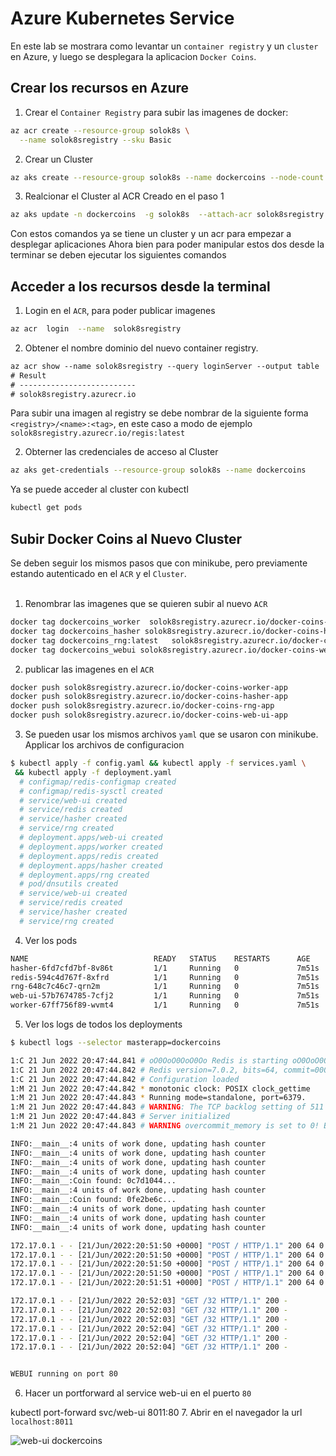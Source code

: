 # Azure Kubernetes Service
En este lab se mostrara como levantar un `container registry` y un `cluster` en Azure, y luego se desplegara la aplicacion `Docker Coins`.

<!-- ![diagrama arquitectura](../img/docker-coins.png) -->

## Crear los recursos en Azure

1. Crear el `Container Registry` para subir las imagenes de docker:

```sh
az acr create --resource-group solok8s \
  --name solok8sregistry --sku Basic
```
2. Crear un Cluster
```sh
az aks create --resource-group solok8s --name dockercoins --node-count 1 --generate-ssh-keys
```
3. Realcionar el Cluster al ACR Creado en el paso 1
```sh
az aks update -n dockercoins  -g solok8s  --attach-acr solok8sregistry
```

Con estos comandos ya se tiene un cluster y un acr para empezar a desplegar aplicaciones
Ahora bien para poder manipular estos dos desde la terminar se deben ejecutar los siguientes comandos 

## Acceder a los recursos desde la terminal

1. Login en el `ACR`, para poder publicar imagenes
```sh
az acr  login  --name  solok8sregistry
```
2. Obtener el nombre   dominio del nuevo container registry.
```diff
az acr show --name solok8sregistry --query loginServer --output table
# Result
# --------------------------
# solok8sregistry.azurecr.io
```
Para subir una imagen al registry se debe nombrar de la siguiente forma `<registry>/<name>:<tag>`, en este caso a modo de ejemplo `solok8sregistry.azurecr.io/regis:latest`

2. Obterner las credenciales de acceso al Cluster
```sh
az aks get-credentials --resource-group solok8s --name dockercoins
```
Ya se puede acceder al cluster con kubectl
```sh
kubectl get pods
```

## Subir Docker Coins al Nuevo Cluster

Se deben seguir los mismos pasos que con minikube, pero previamente estando autenticado en el `ACR` y el `Cluster`.<br/><br/>
1. Renombrar las imagenes que se quieren subir al nuevo `ACR`

```sh
docker tag dockercoins_worker  solok8sregistry.azurecr.io/docker-coins-worker-app
docker tag dockercoins_hasher solok8sregistry.azurecr.io/docker-coins-hasher-app
docker tag dockercoins_rng:latest   solok8sregistry.azurecr.io/docker-coins-rng-app
docker tag dockercoins_webui solok8sregistry.azurecr.io/docker-coins-web-ui-app

```
2. publicar las imagenes en el `ACR`

```sh
docker push solok8sregistry.azurecr.io/docker-coins-worker-app
docker push solok8sregistry.azurecr.io/docker-coins-hasher-app
docker push solok8sregistry.azurecr.io/docker-coins-rng-app
docker push solok8sregistry.azurecr.io/docker-coins-web-ui-app
```
3. Se pueden usar los mismos archivos `yaml` que se usaron con minikube. Applicar los archivos de configuracion
```sh
$ kubectl apply -f config.yaml && kubectl apply -f services.yaml \
 && kubectl apply -f deployment.yaml
  # configmap/redis-configmap created
  # configmap/redis-sysctl created
  # service/web-ui created
  # service/redis created
  # service/hasher created
  # service/rng created
  # deployment.apps/web-ui created
  # deployment.apps/worker created
  # deployment.apps/redis created
  # deployment.apps/hasher created
  # deployment.apps/rng created
  # pod/dnsutils created
  # service/web-ui created
  # service/redis created
  # service/hasher created
  # service/rng created
```
4. Ver los pods
```sh
NAME                            READY   STATUS    RESTARTS      AGE
hasher-6fd7cfd7bf-8v86t         1/1     Running   0             7m51s
redis-594c4d767f-8xfrd          1/1     Running   0             7m51s
rng-648c7c46c7-qrn2m            1/1     Running   0             7m51s
web-ui-57b7674785-7cfj2         1/1     Running   0             7m51s
worker-67ff756f89-wvmt4         1/1     Running   0             7m51s
```
5. Ver los logs de todos los deployments

```bash
$ kubectl logs --selector masterapp=dockercoins
```
```sh
1:C 21 Jun 2022 20:47:44.841 # oO0OoO0OoO0Oo Redis is starting oO0OoO0OoO0Oo
1:C 21 Jun 2022 20:47:44.842 # Redis version=7.0.2, bits=64, commit=00000000, modified=0, pid=1, just started
1:C 21 Jun 2022 20:47:44.842 # Configuration loaded
1:M 21 Jun 2022 20:47:44.842 * monotonic clock: POSIX clock_gettime
1:M 21 Jun 2022 20:47:44.843 * Running mode=standalone, port=6379.
1:M 21 Jun 2022 20:47:44.843 # WARNING: The TCP backlog setting of 511 cannot be enforced because /proc/sys/net/core/somaxconn is set to the lower value of 128.
1:M 21 Jun 2022 20:47:44.843 # Server initialized
1:M 21 Jun 2022 20:47:44.843 # WARNING overcommit_memory is set to 0! Background save may fail under low memory condition. To fix this issue add 'vm.overcommit_memory = 1' to /etc/sysctl.conf and then reboot or run the command 'sysctl vm.overcommit_memory=1' for this to take effect.

INFO:__main__:4 units of work done, updating hash counter
INFO:__main__:4 units of work done, updating hash counter
INFO:__main__:4 units of work done, updating hash counter
INFO:__main__:4 units of work done, updating hash counter
INFO:__main__:Coin found: 0c7d1044...
INFO:__main__:4 units of work done, updating hash counter
INFO:__main__:Coin found: 0fe2be6c...
INFO:__main__:4 units of work done, updating hash counter
INFO:__main__:4 units of work done, updating hash counter
INFO:__main__:4 units of work done, updating hash counter

172.17.0.1 - - [21/Jun/2022:20:51:50 +0000] "POST / HTTP/1.1" 200 64 0.1007
172.17.0.1 - - [21/Jun/2022:20:51:50 +0000] "POST / HTTP/1.1" 200 64 0.1008
172.17.0.1 - - [21/Jun/2022:20:51:50 +0000] "POST / HTTP/1.1" 200 64 0.1006
172.17.0.1 - - [21/Jun/2022:20:51:50 +0000] "POST / HTTP/1.1" 200 64 0.1007
172.17.0.1 - - [21/Jun/2022:20:51:51 +0000] "POST / HTTP/1.1" 200 64 0.1007

172.17.0.1 - - [21/Jun/2022 20:52:03] "GET /32 HTTP/1.1" 200 -
172.17.0.1 - - [21/Jun/2022 20:52:03] "GET /32 HTTP/1.1" 200 -
172.17.0.1 - - [21/Jun/2022 20:52:03] "GET /32 HTTP/1.1" 200 -
172.17.0.1 - - [21/Jun/2022 20:52:04] "GET /32 HTTP/1.1" 200 -
172.17.0.1 - - [21/Jun/2022 20:52:04] "GET /32 HTTP/1.1" 200 -
172.17.0.1 - - [21/Jun/2022 20:52:04] "GET /32 HTTP/1.1" 200 -


WEBUI running on port 80
```
6. Hacer un portforward al service web-ui en el puerto `80`

kubectl port-forward svc/web-ui 8011:80
7. Abrir en el navegador la url `localhost:8011`

![web-ui dockercoins](../../../img/webui-dockercoins.png)
